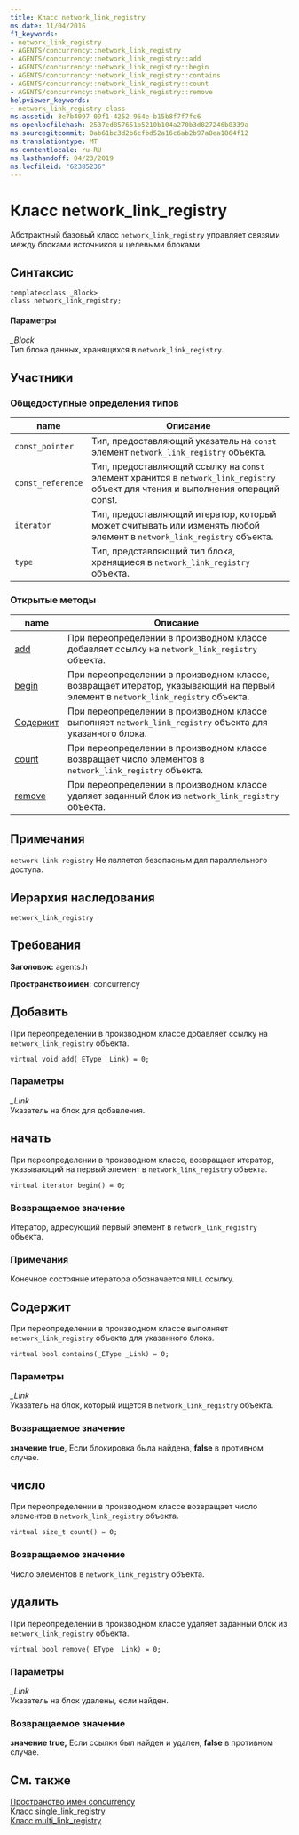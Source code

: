 ```yaml
---
title: Класс network_link_registry
ms.date: 11/04/2016
f1_keywords:
- network_link_registry
- AGENTS/concurrency::network_link_registry
- AGENTS/concurrency::network_link_registry::add
- AGENTS/concurrency::network_link_registry::begin
- AGENTS/concurrency::network_link_registry::contains
- AGENTS/concurrency::network_link_registry::count
- AGENTS/concurrency::network_link_registry::remove
helpviewer_keywords:
- network_link_registry class
ms.assetid: 3e7b4097-09f1-4252-964e-b15b8f7f7fc6
ms.openlocfilehash: 2537ed857651b5210b104a270b3d827246b8339a
ms.sourcegitcommit: 0ab61bc3d2b6cfbd52a16c6ab2b97a8ea1864f12
ms.translationtype: MT
ms.contentlocale: ru-RU
ms.lasthandoff: 04/23/2019
ms.locfileid: "62385236"
---
```

# <a name="networklinkregistry-class"></a>Класс network_link_registry

Абстрактный базовый класс `network_link_registry` управляет связями между блоками источников и целевыми блоками.

## <a name="syntax"></a>Синтаксис

```
template<class _Block>
class network_link_registry;
```

#### <a name="parameters"></a>Параметры

*_Block*<br/>
Тип блока данных, хранящихся в `network_link_registry`.

## <a name="members"></a>Участники

### <a name="public-typedefs"></a>Общедоступные определения типов

|name|Описание|
|----------|-----------------|
|`const_pointer`|Тип, предоставляющий указатель на `const` элемент `network_link_registry` объекта.|
|`const_reference`|Тип, предоставляющий ссылку на `const` элемент хранится в `network_link_registry` объект для чтения и выполнения операций const.|
|`iterator`|Тип, предоставляющий итератор, который может считывать или изменять любой элемент в `network_link_registry` объекта.|
|`type`|Тип, представляющий тип блока, хранящиеся в `network_link_registry` объекта.|

### <a name="public-methods"></a>Открытые методы

|name|Описание|
|----------|-----------------|
|[add](#add)|При переопределении в производном классе добавляет ссылку на `network_link_registry` объекта.|
|[begin](#begin)|При переопределении в производном классе, возвращает итератор, указывающий на первый элемент в `network_link_registry` объекта.|
|[Содержит](#contains)|При переопределении в производном классе выполняет `network_link_registry` объекта для указанного блока.|
|[count](#count)|При переопределении в производном классе возвращает число элементов в `network_link_registry` объекта.|
|[remove](#remove)|При переопределении в производном классе удаляет заданный блок из `network_link_registry` объекта.|

## <a name="remarks"></a>Примечания

`network link registry` Не является безопасным для параллельного доступа.

## <a name="inheritance-hierarchy"></a>Иерархия наследования

`network_link_registry`

## <a name="requirements"></a>Требования

**Заголовок:** agents.h

**Пространство имен:** concurrency

##  <a name="add"></a> Добавить

При переопределении в производном классе добавляет ссылку на `network_link_registry` объекта.

```
virtual void add(_EType _Link) = 0;
```

### <a name="parameters"></a>Параметры

*_Link*<br/>
Указатель на блок для добавления.

##  <a name="begin"></a> начать

При переопределении в производном классе, возвращает итератор, указывающий на первый элемент в `network_link_registry` объекта.

```
virtual iterator begin() = 0;
```

### <a name="return-value"></a>Возвращаемое значение

Итератор, адресующий первый элемент в `network_link_registry` объекта.

### <a name="remarks"></a>Примечания

Конечное состояние итератора обозначается `NULL` ссылку.

##  <a name="contains"></a> Содержит

При переопределении в производном классе выполняет `network_link_registry` объекта для указанного блока.

```
virtual bool contains(_EType _Link) = 0;
```

### <a name="parameters"></a>Параметры

*_Link*<br/>
Указатель на блок, который ищется в `network_link_registry` объекта.

### <a name="return-value"></a>Возвращаемое значение

**значение true,** Если блокировка была найдена, **false** в противном случае.

##  <a name="count"></a> число

При переопределении в производном классе возвращает число элементов в `network_link_registry` объекта.

```
virtual size_t count() = 0;
```

### <a name="return-value"></a>Возвращаемое значение

Число элементов в `network_link_registry` объекта.

##  <a name="remove"></a> удалить

При переопределении в производном классе удаляет заданный блок из `network_link_registry` объекта.

```
virtual bool remove(_EType _Link) = 0;
```

### <a name="parameters"></a>Параметры

*_Link*<br/>
Указатель на блок удалены, если найден.

### <a name="return-value"></a>Возвращаемое значение

**значение true,** Если ссылки был найден и удален, **false** в противном случае.

## <a name="see-also"></a>См. также

[Пространство имен concurrency](concurrency-namespace.md)<br/>
[Класс single_link_registry](single-link-registry-class.md)<br/>
[Класс multi_link_registry](multi-link-registry-class.md)

